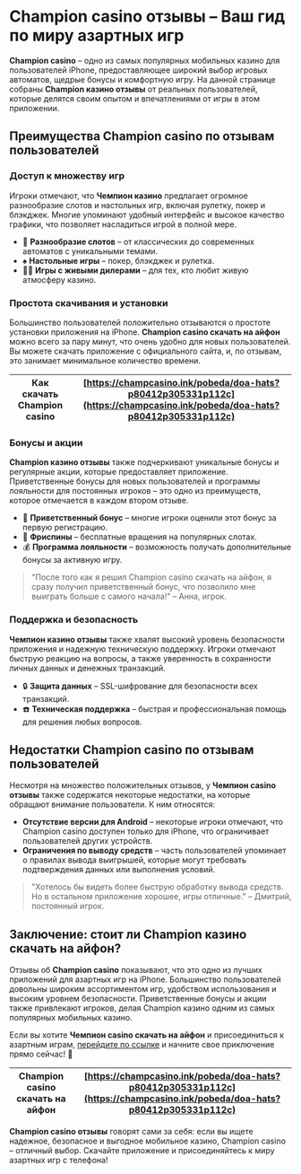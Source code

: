 # Champion casino отзывы – Ваш гид по миру азартных игр

**Champion casino** – одно из самых популярных мобильных казино для пользователей iPhone, предоставляющее широкий выбор игровых автоматов, щедрые бонусы и комфортную игру. На данной странице собраны **Champion казино отзывы** от реальных пользователей, которые делятся своим опытом и впечатлениями от игры в этом приложении.

## Преимущества Champion casino по отзывам пользователей

### Доступ к множеству игр

Игроки отмечают, что **Чемпион казино** предлагает огромное разнообразие слотов и настольных игр, включая рулетку, покер и блэкджек. Многие упоминают удобный интерфейс и высокое качество графики, что позволяет насладиться игрой в полной мере. 

- 🎲 **Разнообразие слотов** – от классических до современных автоматов с уникальными темами.
- ♠️ **Настольные игры** – покер, блэкджек и рулетка.
- 👩‍💻 **Игры с живыми дилерами** – для тех, кто любит живую атмосферу казино.

### Простота скачивания и установки

Большинство пользователей положительно отзываются о простоте установки приложения на iPhone. **Champion casino скачать на айфон** можно всего за пару минут, что очень удобно для новых пользователей. Вы можете скачать приложение с официального сайта, и, по отзывам, это занимает минимальное количество времени.

| Как скачать Champion casino | [https://champcasino.ink/pobeda/doa-hats?p80412p305331p112c](https://champcasino.ink/pobeda/doa-hats?p80412p305331p112c) |
|-----------------------------|-------------------------------------------------------------------------------------------------------|

### Бонусы и акции

**Champion казино отзывы** также подчеркивают уникальные бонусы и регулярные акции, которые предоставляет приложение. Приветственные бонусы для новых пользователей и программы лояльности для постоянных игроков – это одно из преимуществ, которое отмечается в каждом втором отзыве.

- 🎁 **Приветственный бонус** – многие игроки оценили этот бонус за первую регистрацию.
- 🔄 **Фриспины** – бесплатные вращения на популярных слотах.
- 💰 **Программа лояльности** – возможность получать дополнительные бонусы за активную игру.

> "После того как я решил Champion casino скачать на айфон, я сразу получил приветственный бонус, что позволило мне выиграть больше с самого начала!" – Анна, игрок.

### Поддержка и безопасность

**Чемпион казино отзывы** также хвалят высокий уровень безопасности приложения и надежную техническую поддержку. Игроки отмечают быструю реакцию на вопросы, а также уверенность в сохранности личных данных и денежных транзакций.

- 🔒 **Защита данных** – SSL-шифрование для безопасности всех транзакций.
- ☎️ **Техническая поддержка** – быстрая и профессиональная помощь для решения любых вопросов.

## Недостатки Champion casino по отзывам пользователей

Несмотря на множество положительных отзывов, у **Чемпион casino отзывы** также содержатся некоторые недостатки, на которые обращают внимание пользователи. К ним относятся:

- **Отсутствие версии для Android** – некоторые игроки отмечают, что Champion casino доступен только для iPhone, что ограничивает пользователей других устройств.
- **Ограничения по выводу средств** – часть пользователей упоминает о правилах вывода выигрышей, которые могут требовать подтверждения данных или выполнения условий.

> "Хотелось бы видеть более быструю обработку вывода средств. Но в остальном приложение хорошее, игры отличные." – Дмитрий, постоянный игрок.

## Заключение: стоит ли Champion казино скачать на айфон?

Отзывы об **Champion casino** показывают, что это одно из лучших приложений для азартных игр на iPhone. Большинство пользователей довольны широким ассортиментом игр, удобством использования и высоким уровнем безопасности. Приветственные бонусы и акции также привлекают игроков, делая Champion казино одним из самых популярных мобильных казино.

Если вы хотите **Чемпион casino скачать на айфон** и присоединиться к азартным играм, [перейдите по ссылке](https://champcasino.ink/pobeda/doa-hats?p80412p305331p112c) и начните свое приключение прямо сейчас! 🎉

| Champion casino скачать на айфон | [https://champcasino.ink/pobeda/doa-hats?p80412p305331p112c](https://champcasino.ink/pobeda/doa-hats?p80412p305331p112c) |
|---------------------------------|-------------------------------------------------------------------------------------------------------|

**Champion casino отзывы** говорят сами за себя: если вы ищете надежное, безопасное и выгодное мобильное казино, Champion casino – отличный выбор. Скачайте приложение и присоединяйтесь к миру азартных игр с телефона!
